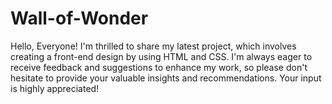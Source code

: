 # Wall-of-Wonder
Hello, Everyone! I'm thrilled to share my latest project, which involves creating a front-end design by using HTML and CSS. I'm always eager to receive feedback and suggestions to enhance my work, so please don't hesitate to provide your valuable insights and recommendations. Your input is highly appreciated!
